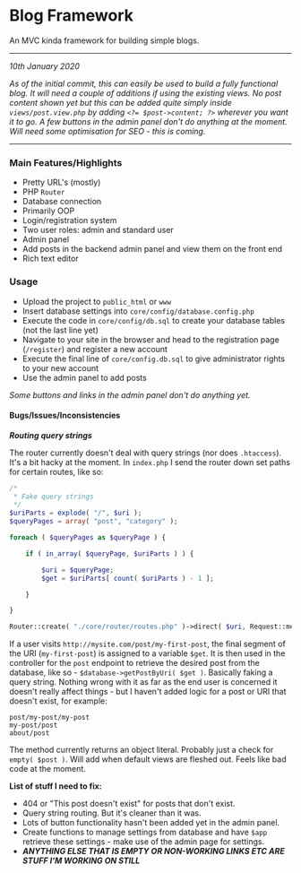 # Blog Framework

An MVC kinda framework for building simple blogs.

***

*10th January 2020*

*As of the initial commit, this can easily be used to build a fully functional blog. It will need
a couple of additions if using the existing views. No post content shown yet but this can be added quite
simply inside `views/post.view.php` by adding `<?= $post->content; ?>` wherever you want it to go. A few buttons
in the admin panel don't do anything at the moment. Will need some optimisation for SEO - this is coming.*

***

### Main Features/Highlights

- Pretty URL's (mostly)
- PHP `Router`
- Database connection
- Primarily OOP
- Login/registration system
- Two user roles: admin and standard user
- Admin panel
- Add posts in the backend admin panel and view them on the front end
- Rich text editor

### Usage

- Upload the project to `public_html` or `www`
- Insert database settings into `core/config/database.config.php`
- Execute the code in `core/config/db.sql` to create your database tables (not the last line yet)
- Navigate to your site in the browser and head to the registration page (`/register`) and register a new account
- Execute the final line of `core/config.db.sql` to give administrator rights to your new account
- Use the admin panel to add posts

*Some buttons and links in the admin panel don't do anything yet.*

#### Bugs/Issues/Inconsistencies

***Routing query strings***

The router currently doesn't deal with query strings (nor does `.htaccess`). It's a bit hacky at the moment. 
In `index.php` I send the router down set paths for certain routes, like so:

```php
/*
 * Fake query strings
 */
$uriParts = explode( "/", $uri );
$queryPages = array( "post", "category" );

foreach ( $queryPages as $queryPage ) {

    if ( in_array( $queryPage, $uriParts ) ) {

        $uri = $queryPage;
        $get = $uriParts[ count( $uriParts ) - 1 ];

    }

}

Router::create( "./core/router/routes.php" )->direct( $uri, Request::method() );
```

If a user visits `http://mysite.com/post/my-first-post`, the final segment of the URI (`my-first-post`) is assigned
to a variable `$get`. It is then used in the controller for the `post` endpoint to retrieve the desired post from the
database, like so - `$database->getPostByUri( $get )`. Basically faking a query string. Nothing wrong with it as far as the end user is concerned it
doesn't really affect things - but I haven't added logic for a post or URI that doesn't exist, for example:

```
post/my-post/my-post
my-post/post
about/post
``` 

The method currently returns an object literal. Probably just a check for `empty( $post )`. Will add when default 
views are fleshed out. Feels like bad code at the moment.

**List of stuff I need to fix:**

- 404 or "This post doesn't exist" for posts that don't exist.
- Query string routing. But it's cleaner than it was.
- Lots of button functionality hasn't been added yet in the admin panel.
- Create functions to manage settings from database and have `$app` retrieve these settings - make use of the admin page for settings.
- ***ANYTHING ELSE THAT IS EMPTY OR NON-WORKING LINKS ETC ARE STUFF I'M WORKING ON STILL***
